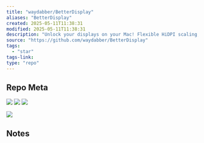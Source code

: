 ```yaml
---
title: "waydabber/BetterDisplay"
aliases: "BetterDisplay"
created: 2025-05-11T11:38:31
modified: 2025-05-11T11:38:31
description: "Unlock your displays on your Mac! Flexible HiDPI scaling, XDR/HDR extra brightness, virtual screens, DDC control, extra dimming, PIP/streaming, EDID override and lots more!"
source: "https://github.com/waydabber/BetterDisplay"
tags:
  - "star"
tags-link:
type: "repo"
---
```

## Repo Meta

![](https://img.shields.io/github/stars/waydabber/BetterDisplay?style=for-the-badge&label=stars) ![](https://img.shields.io/github/repo-size/waydabber/BetterDisplay?style=for-the-badge&label=size) ![](https://img.shields.io/github/created-at/waydabber/BetterDisplay?style=for-the-badge&label=since)

[![](https://github-readme-stats.vercel.app/api/pin/?username=waydabber&repo=BetterDisplay&bg_color=00000000)](https://github.com/waydabber/BetterDisplay)

## Notes

